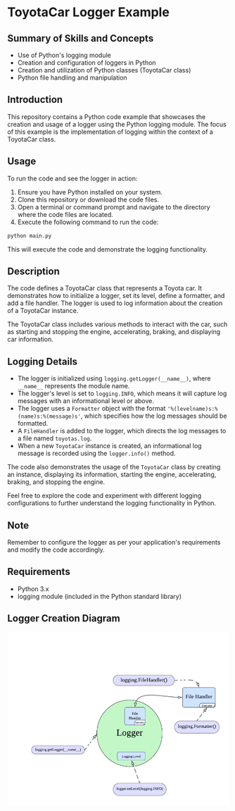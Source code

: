 # ToyotaCar Logger Example

## Summary of Skills and Concepts

* Use of Python's logging module
* Creation and configuration of loggers in Python
* Creation and utilization of Python classes (ToyotaCar class)
* Python file handling and manipulation

## Introduction

This repository contains a Python code example that showcases the creation and usage of a logger using the Python logging module. The focus of this example is the implementation of logging within the context of a ToyotaCar class.

## Usage

To run the code and see the logger in action:

1. Ensure you have Python installed on your system.
2. Clone this repository or download the code files.
3. Open a terminal or command prompt and navigate to the directory where the code files are located.
4. Execute the following command to run the code:

```bash
python main.py
```

This will execute the code and demonstrate the logging functionality.

## Description

The code defines a ToyotaCar class that represents a Toyota car. It demonstrates how to initialize a logger, set its level, define a formatter, and add a file handler. The logger is used to log information about the creation of a ToyotaCar instance.

The ToyotaCar class includes various methods to interact with the car, such as starting and stopping the engine, accelerating, braking, and displaying car information.

## Logging Details

* The logger is initialized using `logging.getLogger(__name__)`, where `__name__` represents the module name.
* The logger's level is set to `logging.INFO`, which means it will capture log messages with an informational level or above.
* The logger uses a `Formatter` object with the format `'%(levelname)s:%(name)s:%(message)s'`, which specifies how the log messages should be formatted.
* A `FileHandler` is added to the logger, which directs the log messages to a file named `toyotas.log`.
* When a new `ToyotaCar` instance is created, an informational log message is recorded using the `logger.info()` method.

The code also demonstrates the usage of the `ToyotaCar` class by creating an instance, displaying its information, starting the engine, accelerating, braking, and stopping the engine.

Feel free to explore the code and experiment with different logging configurations to further understand the logging functionality in Python.

## Note

Remember to configure the logger as per your application's requirements and modify the code accordingly.

## Requirements

* Python 3.x
* logging module (included in the Python standard library)

## Logger Creation Diagram

![Logger Creation Diagram](logger_diagram.png)
